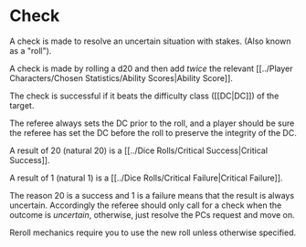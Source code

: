 # Check

A check is made to resolve an uncertain situation with stakes. (Also known as a "roll").

A check is made by rolling a d20 and then add *twice* the relevant [[../Player Characters/Chosen Statistics/Ability Scores\|Ability Score]].

The check is successful if it beats the difficulty class ([[DC\|DC]]) of the target.

The referee always sets the DC prior to the roll, and a player should be sure the referee has set the DC before the roll to preserve the integrity of the DC.

A result of 20 (natural 20) is a [[../Dice Rolls/Critical Success\|Critical Success]].

A result of 1 (natural 1) is a [[../Dice Rolls/Critical Failure\|Critical Failure]].

The reason 20 is a success and 1 is a failure means that the result is always uncertain. Accordingly the referee should only call for a check when the outcome is *uncertain*, otherwise, just resolve the PCs request and move on.

Reroll mechanics require you to use the new roll unless otherwise specified.